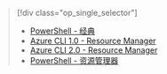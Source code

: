 > [!div class="op_single_selector"]
> - [PowerShell - 经典](../articles/dns/dns-reverse-dns-record-operations-classic-ps.md)
> - [Azure CLI 1.0 - Resource Manager](../articles/dns/dns-reverse-dns-record-operations-cli-nodejs.md)
> - [Azure CLI 2.0 - Resource Manager](../articles/dns/dns-reverse-dns-record-operations-cli.md)
> - [PowerShell - 资源管理器](../articles/dns/dns-reverse-dns-record-operations-ps.md)